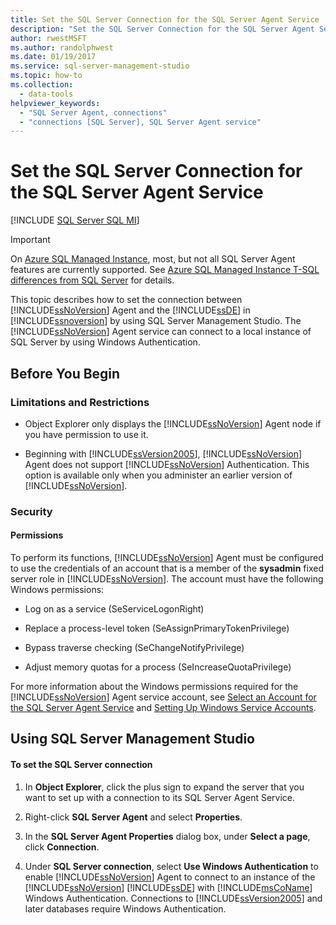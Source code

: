 ```yaml
---
title: Set the SQL Server Connection for the SQL Server Agent Service
description: "Set the SQL Server Connection for the SQL Server Agent Service"
author: rwestMSFT
ms.author: randolphwest
ms.date: 01/19/2017
ms.service: sql-server-management-studio
ms.topic: how-to
ms.collection:
  - data-tools
helpviewer_keywords:
  - "SQL Server Agent, connections"
  - "connections [SQL Server], SQL Server Agent service"
---
```


# Set the SQL Server Connection for the SQL Server Agent Service

[!INCLUDE [SQL Server SQL MI](../includes/applies-to-version/sql-asdbmi.md)]

> [!IMPORTANT]  
> On [Azure SQL Managed Instance](/azure/sql-database/sql-database-managed-instance), most, but not all SQL Server Agent features are currently supported. See [Azure SQL Managed Instance T-SQL differences from SQL Server](/azure/sql-database/sql-database-managed-instance-transact-sql-information#sql-server-agent) for details.

This topic describes how to set the connection between [!INCLUDE[ssNoVersion](../includes/ssnoversion-md.md)] Agent and the [!INCLUDE[ssDE](../includes/ssde-md.md)] in [!INCLUDE[ssnoversion](../includes/ssnoversion-md.md)] by using SQL Server Management Studio. The [!INCLUDE[ssNoVersion](../includes/ssnoversion-md.md)] Agent service can connect to a local instance of SQL Server by using Windows Authentication.  
  
## <a name="BeforeYouBegin"></a>Before You Begin  
  
### <a name="Restrictions"></a>Limitations and Restrictions  
  
-   Object Explorer only displays the [!INCLUDE[ssNoVersion](../includes/ssnoversion-md.md)] Agent node if you have permission to use it.  
  
-   Beginning with [!INCLUDE[ssVersion2005](../includes/ssversion2005-md.md)], [!INCLUDE[ssNoVersion](../includes/ssnoversion-md.md)] Agent does not support [!INCLUDE[ssNoVersion](../includes/ssnoversion-md.md)] Authentication. This option is available only when you administer an earlier version of [!INCLUDE[ssNoVersion](../includes/ssnoversion-md.md)].  
  
### <a name="Security"></a>Security  
  
#### <a name="Permissions"></a>Permissions  
To perform its functions, [!INCLUDE[ssNoVersion](../includes/ssnoversion-md.md)] Agent must be configured to use the credentials of an account that is a member of the **sysadmin** fixed server role in [!INCLUDE[ssNoVersion](../includes/ssnoversion-md.md)]. The account must have the following Windows permissions:  
  
-   Log on as a service (SeServiceLogonRight)  
  
-   Replace a process-level token (SeAssignPrimaryTokenPrivilege)  
  
-   Bypass traverse checking (SeChangeNotifyPrivilege)  
  
-   Adjust memory quotas for a process (SeIncreaseQuotaPrivilege)  
  
For more information about the Windows permissions required for the [!INCLUDE[ssNoVersion](../includes/ssnoversion-md.md)] Agent service account, see [Select an Account for the SQL Server Agent Service](select-an-account-for-the-sql-server-agent-service.md) and [Setting Up Windows Service Accounts](/sql/database-engine/configure-windows/configure-windows-service-accounts-and-permissions).  
  
## <a name="SSMSProcedure"></a>Using SQL Server Management Studio  
  
#### To set the SQL Server connection  
  
1.  In **Object Explorer**, click the plus sign to expand the server that you want to set up with a connection to its SQL Server Agent Service.  
  
2.  Right-click **SQL Server Agent** and select **Properties**.  
  
3.  In the **SQL Server Agent Properties** dialog box, under **Select a page**, click **Connection**.  
  
4.  Under **SQL Server connection**, select **Use Windows Authentication** to enable [!INCLUDE[ssNoVersion](../includes/ssnoversion-md.md)] Agent to connect to an instance of the [!INCLUDE[ssNoVersion](../includes/ssnoversion-md.md)] [!INCLUDE[ssDE](../includes/ssde-md.md)] with [!INCLUDE[msCoName](../includes/msconame-md.md)] Windows Authentication. Connections to [!INCLUDE[ssVersion2005](../includes/ssversion2005-md.md)] and later databases require Windows Authentication.  
